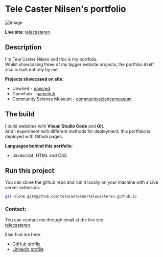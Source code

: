 # Tele Caster Nilsen's portfolio

![image](resources/images/tcn-portfolio-page.webp)

**Live site:** [telecasteren](https://telecasteren.github.io/)

## Description

I'm Tele Caster Nilsen and this is my portfolio.<br/>
Whilst showcasing three of my bigger website projects, the portfolio itself also is built entirely by me.

**Projects showcased on site:**

- Unwired - [unwired](https://unwired.netlify.app/)
- Gamehub - [gamehub](https://gamehub-tele.netlify.app/)
- Community Science Museum - [communitysciencemuseum](https://telecasteren-semester1.netlify.app/)

## The build

I build websites with **Visual Studio Code** and **Git**.<br/>
And I experiment with different methods for deployment, this portfolio is deployed with Github pages.

**Languages behind this portfolio:**</br>

- Javascript, HTML and CSS

## Run this project

You can clone the github repo and run it locally on your machine with a Live server extension.

```bash
git clone git@github.com:telecasteren/telecasteren.github.io
```

### Contact:

You can contact me through email at the live site:</br>
[telecasteren](https://telecasteren.github.io/)

Else find me here:

- [GitHub profile](https://github.com/telecasteren)
- [LinkedIn profile](https://www.linkedin.com/in/tele-caster-nilsen-7002b9249/)

